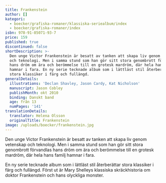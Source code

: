 ```yaml
---
title: Frankenstein
author: []
kategori:
  - boecker/grafiska-romaner/klassiska-seriealbum/index
  - boecker/grafiska-romaner/index
isbn: 978-91-85071-93-7
price: 159
published: true
discontinued: false
shortDescription: >-
  Den unge Victor Frankenstein är besatt av tanken att skapa liv genom vetenskap
  och teknologi. Men i samma stund som han gör sitt stora genombrott förvandlas
  hans dröm om ära och berömmelse till en grotesk mardröm, där hela hans familj
  hamnar i fara. En ny serie tecknade album som i lättläst stil återberättar
  stora klassiker i färg och fullängd.
generalDetails:
  illustrations: 'Declan Shavley, Jason Cardy, Kat Nicholson'
  manuscript: Jason Cobley
  publishMonth: okt 2010
  binding: Danskt band
  age: från 13
  numPages: '141'
translationDetails:
  translator: Helena Olsson
  originalTitle: Frankenstein
image: /uploads/boecker/frankenstein.jpg
---
```

Den unge Victor Frankenstein är besatt av tanken att skapa liv genom vetenskap och teknologi. Men i samma stund som han gör sitt stora genombrott förvandlas hans dröm om ära och berömmelse till en grotesk mardröm, där hela hans familj hamnar i fara.

En ny serie tecknade album som i lättläst stil återberättar stora klassiker i färg och fullängd. Först ut är Mary Shelleys klassiska skräckhistoria om doktor Frankenstein och hans olyckliga monster.
